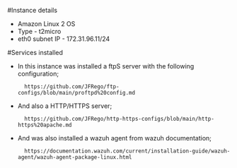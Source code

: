 #Instance details

- Amazon Linux 2 OS
- Type - t2micro
- eth0 subnet IP - 172.31.96.11/24


#Services installed


- In this instance was installed a ftpS server with the following configuration;

        https://github.com/JFRego/ftp-configs/blob/main/proftpd%20config.md
        
- And also a HTTP/HTTPS server;

        https://github.com/JFRego/http-https-configs/blob/main/http-https%20apache.md



- And was also installed a wazuh agent from wazuh documentation;

        https://documentation.wazuh.com/current/installation-guide/wazuh-agent/wazuh-agent-package-linux.html


        


